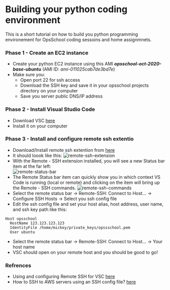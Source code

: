 # Building your python coding environment 

This is a short tutorial on how to build you python programming environement for OpsSchool coding sessoins and home assignmnets. 

### Phase 1 - Create an EC2 instance
- Create your python EC2 instance using this AMI **_opsschool-oct-2020-base-ubuntu_** (AMI ID: *ami-011025cab7de3bd7e*)
- Make sure you:
  - Open port 22 for ssh access
  - Download the SSH key and save it in your opsschool projects directory on your computer
  - Save you server public DNS/IP address

### Phase 2 - Install Visual Studio Code 
- Download VSC [here](https://code.visualstudio.com/Download)
- Install it on your computer

### Phase 3 - Install and configure remote ssh extentio
- Download/Install remote ssh extention from [here](vscode:extension/ms-vscode-remote.remote-ssh)
- It should loook like this: 
  ![](https://code.visualstudio.com/assets/docs/remote/ssh-tutorial/remote-ssh-extension.png "remote-ssh-extension")
- With the Remote - SSH extension installed, you will see a new Status bar item at the far left:  
![](https://code.visualstudio.com/assets/docs/remote/ssh-tutorial/remote-status-bar.png "remote-status-bar")
- The Remote Status bar item can quickly show you in which context VS Code is running (local or remote) and clicking on the item will bring up the Remote - SSH commands.
  ![](https://code.visualstudio.com/assets/docs/remote/ssh-tutorial/remote-ssh-commands.png "remote-ssh-commands")
- Select the remote status bar -> Remote-SSH: Connect to Host... -> Configure SSH Hosts -> Select you ssh config file
- Edit the ssh config file and set your host alias, host address, user name, and ssh key path like this:
```
Host opsschool
  HostName 123.123.123.123
  IdentityFile /home/mickey/private_keys/opssschool.pem
  User ubuntu
```
- Select the remote status bar -> Remote-SSH: Connect to Host... -> Your host name
- VSC should open on your remote host and you should be good to go! 

### Refrences
- Using and configuring Remote SSH for VSC [here](https://code.visualstudio.com/docs/remote/ssh-tutorial)
- How to SSH to AWS servers using an SSH config file? [here](https://codingfundas.com/ssh-to-aws-servers-using-an-ssh-config-file/index.html)
 
